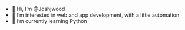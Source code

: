 - 👋 Hi, I’m @Joshjwood
- 👀 I’m interested in web and app development, with a little automation
- 🌱 I’m currently learning Python


<!---
Joshjwood/Joshjwood is a ✨ special ✨ repository because its `README.md` (this file) appears on your GitHub profile.
You can click the Preview link to take a look at your changes.
--->
